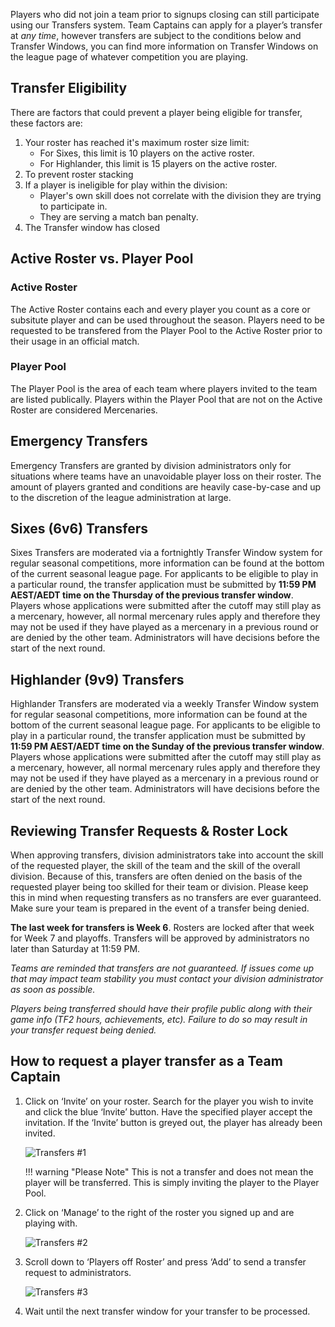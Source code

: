 Players who did not join a team prior to signups closing can still participate using our Transfers system. Team Captains can apply for a player’s transfer at *any time*, however transfers are subject to the conditions below and Transfer Windows, you can find more information on Transfer Windows on the league page of whatever competition you are playing. 

## Transfer Eligibility
There are factors that could prevent a player being eligible for transfer, these factors are:

1. Your roster has reached it's maximum roster size limit:
      - For Sixes, this limit is 10 players on the active roster.
      - For Highlander, this limit is 15 players on the active roster.
2. To prevent roster stacking
3. If a player is ineligible for play within the division:
      - Player's own skill does not correlate with the division they are trying to participate in.
      - They are serving a match ban penalty.
4. The Transfer window has closed

## Active Roster vs. Player Pool

### Active Roster
The Active Roster contains each and every player you count as a core or subsitute player and can be used throughout the season. Players need to be requested to be transfered from the Player Pool to the Active Roster prior to their usage in an official match.

### Player Pool
The Player Pool is the area of each team where players invited to the team are listed publically. Players within the Player Pool that are not on the Active Roster are considered Mercenaries.

## Emergency Transfers
Emergency Transfers are granted by division administrators only for situations where teams have an unavoidable player loss on their roster. The amount of players granted and conditions are heavily case-by-case and up to the discretion of the league administration at large.

## Sixes (6v6) Transfers
Sixes Transfers are moderated via a fortnightly Transfer Window system for regular seasonal competitions, more information can be found at the bottom of the current seasonal league page. For applicants to be eligible to play in a particular round, the transfer application must be submitted by **11:59 PM AEST/AEDT time on the Thursday of the previous transfer window**. Players whose applications were submitted after the cutoff may still play as a mercenary, however, all normal mercenary rules apply and therefore they may not be used if they have played as a mercenary in a previous round or are denied by the other team. Administrators will have decisions before the start of the next round.

## Highlander (9v9) Transfers
Highlander Transfers are moderated via a weekly Transfer Window system for regular seasonal competitions, more information can be found at the bottom of the current seasonal league page. For applicants to be eligible to play in a particular round, the transfer application must be submitted by **11:59 PM AEST/AEDT time on the Sunday of the previous transfer window**. Players whose applications were submitted after the cutoff may still play as a mercenary, however, all normal mercenary rules apply and therefore they may not be used if they have played as a mercenary in a previous round or are denied by the other team. Administrators will have decisions before the start of the next round.

## Reviewing Transfer Requests & Roster Lock
When approving transfers, division administrators take into account the skill of the requested player, the skill of the team and the skill of the overall division. Because of this, transfers are often denied on the basis of the requested player being too skilled for their team or division. Please keep this in mind when requesting transfers as no transfers are ever guaranteed. Make sure your team is prepared in the event of a transfer being denied.

**The last week for transfers is Week 6**. Rosters are locked after that week for Week 7 and playoffs. Transfers will be approved by administrators no later than Saturday at 11:59 PM.

*Teams are reminded that transfers are not guaranteed. If issues come up that may impact team stability you must contact your division administrator as soon as possible.*

*Players being transferred should have their profile public along with their game info (TF2 hours, achievements, etc). Failure to do so may result in your transfer request being denied.*

## How to request a player transfer as a Team Captain

1. Click on ‘Invite’ on your roster. Search for the player you wish to invite and click the blue ‘Invite’ button. Have the specified player accept the invitation. If the ‘Invite’ button is greyed out, the player has already been invited. 

    ![Transfers #1](/img/transfers1.png)

    !!! warning "Please Note"
        This is not a transfer and does not mean the player will be transferred. This is simply inviting the player to the Player Pool.

2. Click on ‘Manage’ to the right of the roster you signed up and are playing with.

    ![Transfers #2](/img/transfers2.png)

3. Scroll down to ‘Players off Roster’ and press ‘Add’ to send a transfer request to administrators.

    ![Transfers #3](/img/transfers3.png)

4. Wait until the next transfer window for your transfer to be processed.
